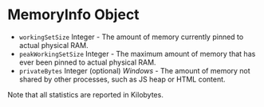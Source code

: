 # MemoryInfo Object

* `workingSetSize` Integer - The amount of memory currently pinned to actual physical RAM.
* `peakWorkingSetSize` Integer - The maximum amount of memory that has ever been pinned
  to actual physical RAM.
* `privateBytes` Integer (optional) _Windows_ - The amount of memory not shared by other processes, such as
  JS heap or HTML content.

Note that all statistics are reported in Kilobytes.
